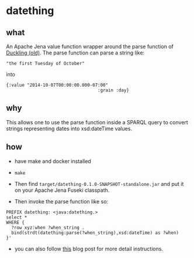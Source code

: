 # datething

## what

An Apache Jena value function wrapper around the parse function of [Duckling (old)](https://github.com/facebookarchive/duckling_old).
The parse function can parse a string like:
```
"the first Tuesday of October"
```
into 
```
{:value "2014-10-07T00:00:00.000-07:00"
                                   :grain :day}
```

## why

This allows one to use the parse function inside a SPARQL query to convert strings representing dates into xsd:dateTime values.

## how

- have make and docker installed

- `make`

- Then find `target/datething-0.1.0-SNAPSHOT-standalone.jar` and put it on your Apache Jena Fuseki classpath.

- Then invoke the parse function like so:
```
PREFIX datething: <java:datething.>
select *
WHERE {
  ?row xyz:when ?when_string .
  bind(strdt(datething:parse(?when_string),xsd:dateTime) as ?when)
}'

```
- you can also follow [this]() blog post for more detail instructions.
